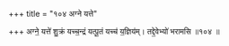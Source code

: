 +++
title = "१०४ अग्ने यत्ते"

+++
अग्ने॒ यत्ते॑ शु॒क्रं यच्च॒न्द्रं यत्पू॒तं यच्च॑ य॒ज्ञिय॑म्। तद्दे॒वेभ्यो॑ भरामसि ॥१०४ ॥